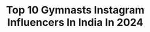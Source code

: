 ---
title: Top 10 Gymnasts Instagram Influencers In India In 2024
description: >-
  Find top gymnasts Instagram influencers in India in 2024. Most popular hashtags: #reels #reelsinstagram #fitness.
platform: Instagram
hits: 99
text_top: See the most popular Instagram influencers on inBeat.
text_bottom: Our database aggregates 99 Instagram influencers like this in India for you to work with.
profiles:
  - username: "anuditapaul_did"
    fullname: >-
      AP ♡
    bio: >-
      God's child🎱 | @justtheway.yourway 🤰 💫Did lil Master's season3/top8 🏆DBD Winner (2012-13) 🇮🇳 National Aero Gymnast Dm or email for collabs📩
    location: "India"
    followers: 81754
    engagement: 696
    commentsToLikes: 0.010118
    id: ck8t8v8mplymh0j78klobdjqn
    verified: false
    hashtags: "#its, #reelsinstagram, #explorepage, #danceikon"
  - username: "surendra.vk1"
    fullname: >-
      Surendra Vishwakarma
    bio: >-
      🇳🇵/🇮🇳/SPORTLOVER | GYMNAST 🤸‍♀️FLIPS 🔥 🤠YOUTUBER (2LAKH) SUBSCRIBER 👉DM FOR PAID 💰PROMOTION 🤍TRAVELLER ✈️️ 🙏🏻MY HOPE MY GOD
    location: "India"
    followers: 85083
    engagement: 11522
    commentsToLikes: 0.021481
    id: ck8wfvcbagbfx0j78ma8gzd9u
    verified: false
    hashtags: "#reelitfeelit, #gymnast, #dancelife, #gymnastics"
  - username: "abhinavparkour"
    fullname: >-
      Abhinav Parkour & Freerunning
    bio: >-
      Ditch the machines! Parkour Functional Calisthenics Gymnastics Cardio Kickboxing All age groups 👦Kids special! Book a demo session👇
    location: "India"
    followers: 26224
    engagement: 134
    commentsToLikes: 0.022942
    id: ckap8mswsp14c0i78lu34v17b
    verified: false
    hashtags: "#hyderabad, #fun, #gymnastics, #girlpower"
  - username: "hayliehendrickson"
    fullname: >-
      Haylie
    bio: >-
      UEPA ‘23 Indiana | Arizona U of A Gymnastics Alum
    location: "India"
    followers: 6826
    engagement: 1394
    commentsToLikes: 0.026943
    id: ck6u50u1l6xkk0j71g19t4eee
    verified: false
    hashtags: "#blackouttuesday, #aussieaussieaussie"
  - username: "dipakarmakarofficial"
    fullname: >-
      Dipa Karmakar 🤍
    bio: >-
      Indian Olympian 4th finished vault Table Artistic Gymnast 🤸 Padmasree, Dhyan Chand Khel Ratna award, Arjun Award Contact sharba@merakiconnect.com
    location: "India"
    followers: 41481
    engagement: 993
    commentsToLikes: 0.012124
    id: ck0ttuz0q4fcx0i19etvdooul
    verified: true
    hashtags: "#tokyo2021, #instagood, #follow, #teamtoyota"
  - username: "_chingee_"
    fullname: >-
      ISHWARI SHIRODKAR
    bio: >-
      #model#sports#athlete 📩 : shirodkarishwari6@gmail.com International Aerobic Gymnastics Champion Miss Maharashtra Regina2019
    location: "India"
    followers: 5180
    engagement: 2815
    commentsToLikes: 0.037865
    id: ckaoy1wv7fpy60i78l2g4ewl5
    verified: false
    hashtags: "#photooftheday, #makeup, #followme, #follow4follow"
  - username: "chienwei023"
    fullname: >-
      黃芊葳
    bio: >-
      Wei's Life/Style/Travel/Lover/New mommy 合作邀約/二手衣 請私訊小盒子❤️ - Athlete. Rhythmic Gymnastics Coach. Dancing And Yoga Trainer In College.
    location: "India"
    followers: 42631
    engagement: 168
    commentsToLikes: 0.013597
    id: ck5hmvkqqmpa80i11rwwyk71f
    verified: false
    hashtags: "#8m7d, #30, #8m, #10m15d"
  - username: "missvalkondos"
    fullname: >-
      Valorie Kondos Field
    bio: >-
      Retired Head Coach, 7X NCAA Champion UCLA Gymnastics. Pac-12 Coach of the Century. Author "Life is Short Don't Wait to Dance". TED Talk speaker.
    location: "India"
    followers: 79305
    engagement: 266
    commentsToLikes: 0.006005
    id: ck0w07tl2ctdb0i19zt0beq47
    verified: true
    hashtags: "#grateful, #championsinlife, #repost, #teamusa"
  - username: "gymnasticsfails"
    fullname: >-
      ｇｙｍｎｏｔｓ™
    bio: >-
      IT'S OK TO FALL ON YOUR FACE, WE CAN ALL LAUGH ABOUT IT HERE😂🤘🏻 ✨TᗩG ᐯIᗪEOᔕ TO: #gymnasticsfailstag ♡ 💞EᗰᗩIᒪ: gумиαѕтιcѕfαιℓѕ@уαнσσ.cσм🎈 Or DM me!
    location: "India"
    followers: 44873
    engagement: 221
    commentsToLikes: 0.010791
    id: ck5bv9nxdj8lq0i11m1bog3nx
    verified: false
    hashtags: "#gymnasticsfailstag"
  - username: "erikbarsi_sw"
    fullname: >-
      Erik Barsi
    bio: >-
      #barsimode Professional Athlete | Trainer | W.R holder Coaching Online🇮🇹|🇬🇧 send Dm📩 Join the Barsimode Workouts⬇️
    location: "India"
    followers: 272542
    engagement: 831
    commentsToLikes: 0.009459
    id: ck9hboq1lhsda0j78ipung0d0
    verified: false
    hashtags: "#mystyle, #pushup, #fitness, #pushups"
---
